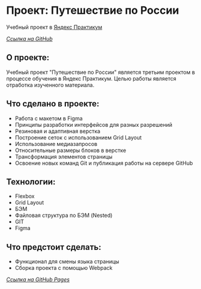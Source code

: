 # **Проект: Путешествие по России**
Учебный проект в [Яндекс Практикум](https://www.praktikum.yandex.ru "Яндекс Практикум")

*[Ссылка на GitHub](https://github.com/gushchin007/russian-travel)*

## О проекте:
Учебный проект "Путешествие по России" является третьим проектом в процессе обучения в Яндекс Практикум. Целью работы является отработка изученного материала.

## Что сделано в проекте:
* Работа с макетом в Figma
* Принципы разработки интерфейсов для разных разрешений
* Резиновая и адаптивная верстка
* Построение сеток с использованием Grid Layout
* Использование медиазапросов
* Относительные размеры блоков в верстке
* Трансформация элементов страницы
* Освоение новых команд Git и публикация работы на сервере GitHub

## Технологии:
* Flexbox
* Grid Layout
* БЭМ
* Файловая структура по БЭМ (Nested)
* GIT
* Figma

## Что предстоит сделать:
* Функционал для смены языка страницы
* Сборка проекта с помощью Webpack

*[Ссылка на GitHub Pages](https://gushchin007.github.io/russian-travel/)*
